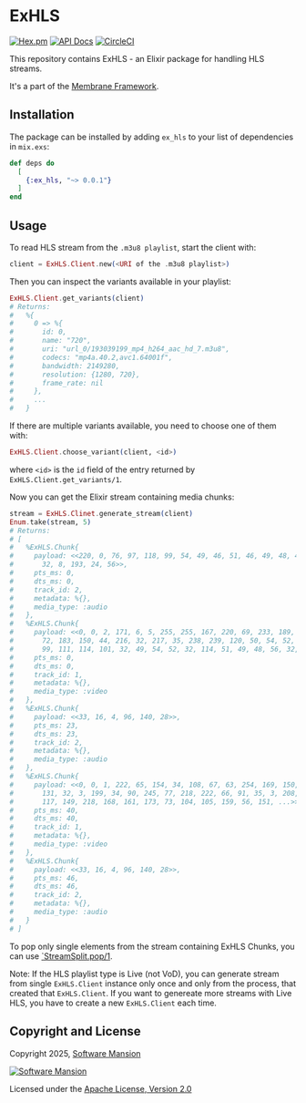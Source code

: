 # ExHLS

[![Hex.pm](https://img.shields.io/hexpm/v/ex_hls.svg)](https://hex.pm/packages/ex_hls)
[![API Docs](https://img.shields.io/badge/api-docs-yellow.svg?style=flat)](https://hexdocs.pm/ex_hls)
[![CircleCI](https://circleci.com/gh/membraneframework/ex_hls.svg?style=svg)](https://circleci.com/gh/membraneframework/ex_hls)

This repository contains ExHLS - an Elixir package for handling HLS streams.

It's a part of the [Membrane Framework](https://membrane.stream).

## Installation

The package can be installed by adding `ex_hls` to your list of dependencies in `mix.exs`:

```elixir
def deps do
  [
    {:ex_hls, "~> 0.0.1"}
  ]
end
```

## Usage

To read HLS stream from the `.m3u8 playlist`, start the client with:
```elixir
client = ExHLS.Client.new(<URI of the .m3u8 playlist>)
```

Then you can inspect the variants available in your playlist:
```elixir
ExHLS.Client.get_variants(client)
# Returns:
#   %{
#     0 => %{
#       id: 0,
#       name: "720",
#       uri: "url_0/193039199_mp4_h264_aac_hd_7.m3u8",
#       codecs: "mp4a.40.2,avc1.64001f",
#       bandwidth: 2149280,
#       resolution: {1280, 720},
#       frame_rate: nil
#     },
#     ...
#   }
```

If there are multiple variants available, you need to choose one of them with:
```elixir
ExHLS.Client.choose_variant(client, <id>)
```
where `<id>` is the `id` field of the entry returned by `ExHLS.Client.get_variants/1`.

Now you can get the Elixir stream containing media chunks:
```elixir
stream = ExHLS.Clinet.generate_stream(client)
Enum.take(stream, 5)
# Returns: 
# [
#   %ExHLS.Chunk{
#     payload: <<220, 0, 76, 97, 118, 99, 54, 49, 46, 51, 46, 49, 48, 48, 0, 66,
#       32, 8, 193, 24, 56>>,
#     pts_ms: 0,
#     dts_ms: 0,
#     track_id: 2,
#     metadata: %{},
#     media_type: :audio
#   },
#   %ExHLS.Chunk{
#     payload: <<0, 0, 2, 171, 6, 5, 255, 255, 167, 220, 69, 233, 189, 230, 217,
#       72, 183, 150, 44, 216, 32, 217, 35, 238, 239, 120, 50, 54, 52, 32, 45, 32,
#       99, 111, 114, 101, 32, 49, 54, 52, 32, 114, 51, 49, 48, 56, 32, ...>>,
#     pts_ms: 0,
#     dts_ms: 0,
#     track_id: 1,
#     metadata: %{},
#     media_type: :video
#   },
#   %ExHLS.Chunk{
#     payload: <<33, 16, 4, 96, 140, 28>>,
#     pts_ms: 23,
#     dts_ms: 23,
#     track_id: 2,
#     metadata: %{},
#     media_type: :audio
#   },
#   %ExHLS.Chunk{
#     payload: <<0, 0, 1, 222, 65, 154, 34, 108, 67, 63, 254, 169, 150, 0, 4, 1,
#       131, 32, 3, 199, 34, 90, 245, 77, 218, 222, 66, 91, 35, 3, 208, 204, 165,
#       117, 149, 218, 168, 161, 173, 73, 104, 105, 159, 56, 151, ...>>,
#     pts_ms: 40,
#     dts_ms: 40,
#     track_id: 1,
#     metadata: %{},
#     media_type: :video
#   },
#   %ExHLS.Chunk{
#     payload: <<33, 16, 4, 96, 140, 28>>,
#     pts_ms: 46,
#     dts_ms: 46,
#     track_id: 2,
#     metadata: %{},
#     media_type: :audio
#   }
# ]
```

To pop only single elements from the stream containing ExHLS Chunks, you can use [`StreamSplit.pop/1](https://hexdocs.pm/stream_split/StreamSplit.html#pop/1).

Note: If the HLS playlist type is Live (not VoD), you can generate stream from single `ExHLS.Client` instance only once and only from the process, that created that `ExHLS.Client`. If you want to genereate more streams with Live HLS, you have to create a new `ExHLS.Client` each time.

## Copyright and License

Copyright 2025, [Software Mansion](https://swmansion.com/?utm_source=git&utm_medium=readme&utm_campaign=ex_hls)

[![Software Mansion](https://logo.swmansion.com/logo?color=white&variant=desktop&width=200&tag=membrane-github)](https://swmansion.com/?utm_source=git&utm_medium=readme&utm_campaign=ex_hls)

Licensed under the [Apache License, Version 2.0](LICENSE)
